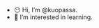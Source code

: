 - 😶 Hi, I’m @kuopassa.
- 👀 I’m interested in learning.

<!---
kuopassa/kuopassa is a ✨ special ✨ repository because its `README.md` (this file) appears on your GitHub profile.
You can click the Preview link to take a look at your changes.
--->

